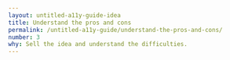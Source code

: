 ```yaml
---
layout: untitled-a11y-guide-idea
title: Understand the pros and cons
permalink: /untitled-a11y-guide/understand-the-pros-and-cons/
number: 3
why: Sell the idea and understand the difficulties.
---
```

